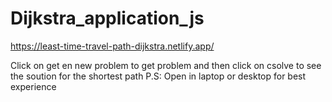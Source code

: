 # Dijkstra_application_js

https://least-time-travel-path-dijkstra.netlify.app/

Click on get en new problem to get problem and then click on csolve to see the soution for the shortest path
P.S: Open in laptop or desktop for best experience
